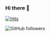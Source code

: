 ### Hi there 👋

[![Hits](https://hits.seeyoufarm.com/api/count/incr/badge.svg?url=https%3A%2F%2Fgithub.com%2Fangrycatjenny&count_bg=%2379C83D&title_bg=%23555555&icon=&icon_color=%23E9E9E9&title=visits&edge_flat=false)](https://hits.seeyoufarm.com)

![GitHub followers](https://img.shields.io/github/followers/angrycatjenny?style=social)

<!--
**angrycatjenny/angrycatjenny** is a ✨ _special_ ✨ repository because its `README.md` (this file) appears on your GitHub profile.

Here are some ideas to get you started:

- 🔭 I’m currently working on ...
- 🌱 I’m currently learning ...
- 👯 I’m looking to collaborate on ...
- 🤔 I’m looking for help with ...
- 💬 Ask me about ...
- 📫 How to reach me: ...
- 😄 Pronouns: ...
- ⚡ Fun fact: ...
-->

